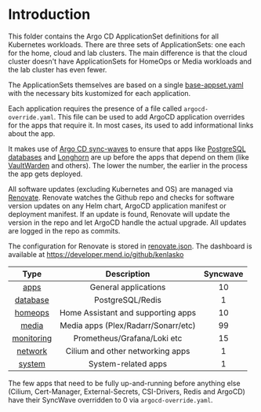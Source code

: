 # Introduction
This folder contains the Argo CD ApplicationSet definitions for all Kubernetes workloads. There are three sets of ApplicationSets: one each for the home, cloud and lab clusters. The main difference is that the cloud cluster doesn't have ApplicationSets for HomeOps or Media workloads and the lab cluster has even fewer.

The ApplicationSets themselves are based on a single [base-appset.yaml](/argocd-appsets/base-appset.yaml) with the necessary bits kustomized for each application.

Each application requires the presence of a file called `argocd-override.yaml`. This file can be used to add ArgoCD application overrides for the apps that require it. In most cases, its used to add informational links about the app. 

It makes use of [Argo CD sync-waves](https://argo-cd.readthedocs.io/en/stable/user-guide/sync-waves/) to ensure that apps like [PostgreSQL databases](/manifests/database/cnpg) and [Longhorn](/manifests/system/longhorn) are up before the apps that depend on them (like [VaultWarden](/manifests/apps/vaultwarden) and others). The lower the number, the earlier in the process the app gets deployed.

All software updates (excluding Kubernetes and OS) are managed via [Renovate](https://github.com/renovatebot/renovate). Renovate watches the Github repo and checks for software version updates on any Helm chart, ArgoCD application manifest or deployment manifest. If an update is found, Renovate will update the version in the repo and let ArgoCD handle the actual upgrade. All updates are logged in the repo as commits.

The configuration for Renovate is stored in [renovate.json](/renovate.json). The dashboard is available at https://developer.mend.io/github/kenlasko

|     Type    |  Description              |Syncwave| 
|:-----------:|:-------------------------:|:------:|
| [apps](/manifests/apps) | General applications | 10 | 
| [database](/manifests/database) | PostgreSQL/Redis | 1 |
| [homeops](/manifests/homeops) | Home Assistant and supporting apps | 10 |
| [media](/manifests/media) | Media apps (Plex/Radarr/Sonarr/etc) | 99 | 
| [monitoring](/manifests/monitoring) | Prometheus/Grafana/Loki etc | 15 | 
| [network](/manifests/network) | Cilium and other networking apps | 1 |
| [system](/manifests/system) | System-related apps | 1 |

The few apps that need to be fully up-and-running before anything else (Cilium, Cert-Manager, External-Secrets, CSI-Drivers, Redis and ArgoCD) have their SyncWave overridden to 0 via `argocd-override.yaml`.